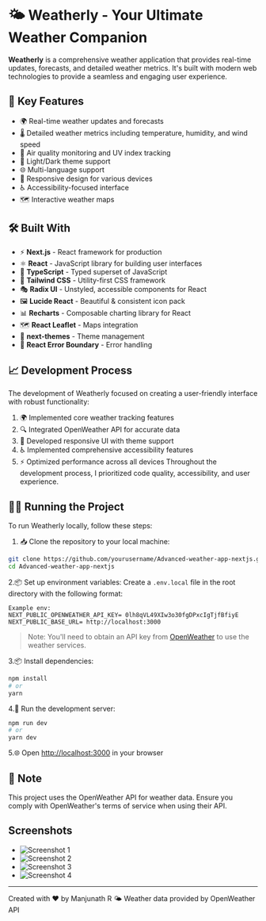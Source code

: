 # 🌤️ Weatherly - Your Ultimate Weather Companion

**Weatherly** is a comprehensive weather application that provides real-time updates, forecasts, and detailed weather metrics. It's built with modern web technologies to provide a seamless and engaging user experience.

## 🚀 Key Features

* 🌍 Real-time weather updates and forecasts
* 🌡️ Detailed weather metrics including temperature, humidity, and wind speed
* 🌆 Air quality monitoring and UV index tracking
* 🎨 Light/Dark theme support
* 🌐 Multi-language support
* 📱 Responsive design for various devices
* ♿ Accessibility-focused interface
* 🗺️ Interactive weather maps

## 🛠️ Built With

* ⚡ **Next.js** - React framework for production
* ⚛️ **React** - JavaScript library for building user interfaces
* 📘 **TypeScript** - Typed superset of JavaScript
* 🎨 **Tailwind CSS** - Utility-first CSS framework
* 🎭 **Radix UI** - Unstyled, accessible components for React
* 🖼️ **Lucide React** - Beautiful & consistent icon pack
* 📊 **Recharts** - Composable charting library for React
* 🗺️ **React Leaflet** - Maps integration
* 🌙 **next-themes** - Theme management
* 🚨 **React Error Boundary** - Error handling

## 📈 Development Process

The development of Weatherly focused on creating a user-friendly interface with robust functionality:

1. 🌍 Implemented core weather tracking features
2. 🔍 Integrated OpenWeather API for accurate data
3. 🎨 Developed responsive UI with theme support
4. ♿ Implemented comprehensive accessibility features
5. ⚡ Optimized performance across all devices Throughout the development process, I prioritized code quality, accessibility, and user experience.

## 🏃‍♂️ Running the Project

To run Weatherly locally, follow these steps:

1. 📥 Clone the repository to your local machine:

```bash
git clone https://github.com/yourusername/Advanced-weather-app-nextjs.git
cd Advanced-weather-app-nextjs
```

2.📦 Set up environment variables:
Create a `.env.local` file in the root directory with the following format:

```env
Example env:
NEXT_PUBLIC_OPENWEATHER_API_KEY= 0lh8qVL49XIw3o30fgDPxcIgTjfBfiyE
NEXT_PUBLIC_BASE_URL= http://localhost:3000
```

> Note: You'll need to obtain an API key from [OpenWeather](https://openweathermap.org/api) to use the weather services.

3.📦 Install dependencies:

```bash
npm install
# or
yarn
```

4.🚀 Run the development server:

```bash
npm run dev
# or
yarn dev
```

5.🌐 Open [http://localhost:3000](http://localhost:3000) in your browser

## 📝 Note

This project uses the OpenWeather API for weather data. Ensure you comply with OpenWeather's terms of service when using their API.

## Screenshots

* ![Screenshot 1](https://github.com/user-attachments/assets/weather-app-screenshot-1.png)
* ![Screenshot 2](https://github.com/user-attachments/assets/weather-app-screenshot-2.png)
* ![Screenshot 3](https://github.com/user-attachments/assets/weather-app-screenshot-3.png)
* ![Screenshot 4](https://github.com/user-attachments/assets/weather-app-screenshot-4.png)

---

Created with ❤️ by Manjunath R
🌤️ Weather data provided by OpenWeather API
